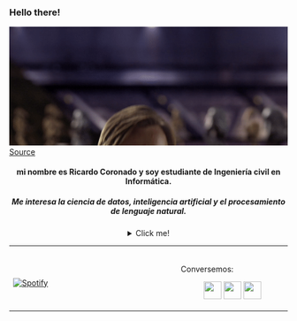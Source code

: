 ### Hello there!

![](/MeagerHardtofindAlbertosaurus-size_restricted.gif)  
[Source](https://gfycat.com/meagerhardtofindalbertosaurus-hello-there-star-wars-prequelmemes)

<h4 align="center">
  mi nombre es Ricardo Coronado y soy estudiante de Ingeniería civil en Informática.   
</h4>
<h5 align="center">
  Me interesa la ciencia de datos, inteligencia artificial y el procesamiento de lenguaje natural.
</h5>

<details>
 <summary align="center" >Click me!</summary>
 <p align="center">
   
![Duck](https://b.thumbs.redditmedia.com/MBnMsJlhrm3h3G2jGL-iT_C7nQbpfOGGbFaimbovjUc.png)
   
</p>
</details>

<table width="100%" align="center"> 
  <tr>
  <td width="30%">
    
  &nbsp; <br> [![Spotify](https://novatorem-xi-eight.vercel.app/api/spotify)](https://open.spotify.com/user/12131343117)
    
  </td>
   
  <td width="18%" align="center">  
 
<br>
<p align="left">Conversemos:
  
[<img height="32" width="32" src="https://cdn.worldvectorlogo.com/logos/linkedin-icon-2.svg" />](https://www.linkedin.com/in/ricardo-coronado-mera-9a1145220/)
[<img height="32" width="32" src="https://educationatw.com/wp-content/uploads/2019/08/Twitter-Logo.png" />](https://twitter.com/naturalfreqs)
[<img height="32" width="32" src="http://assets.stickpng.com/images/580b57fcd9996e24bc43c521.png" />](https://www.instagram.com/rickiwasho/)
  
</p>


  </td>
</table>

